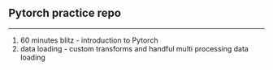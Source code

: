 ## Pytorch practice repo
 ---
 1. 60 minutes blitz - introduction to Pytorch
 2. data loading - custom transforms and handful multi processing data loading
 
